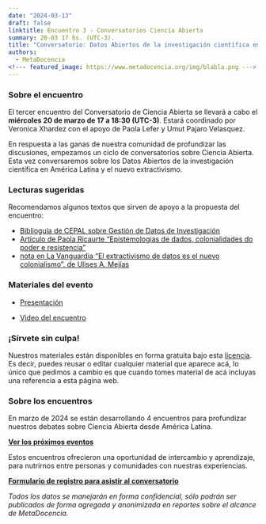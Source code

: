 ```yaml
---
date: "2024-03-13"
draft: false
linktitle: Encuentro 3 - Conversatorios Ciencia Abierta
summary: 20-03 17 hs. (UTC-3). 
title: "Conversatorio: Datos Abiertos de la investigación científica en América Latina y el nuevo extractivismo"
authors:
  - MetaDocencia
<!--- featured_image: https://www.metadocencia.org/img/blabla.png --->
---
```


<!--- ![Grupo de Estudio Pre NASA TOPS, encuentro 1. Módulo 1: El “Ethos” de la Ciencia Abierta. Miércoles 24/01 a las 17 hs. (UTC-3). Coordina Melissa Black](https://www.metadocencia.org/img/blabla.jpg) --->

### Sobre el encuentro

El tercer encuentro del Conversatorio de Ciencia Abierta se llevará a cabo el **miércoles 20 de marzo de 17 a 18:30 (UTC-3)**. Estará coordinado por Veronica Xhardez con el apoyo de Paola Lefer y Umut Pajaro Velasquez.

En respuesta a las ganas de nuestra comunidad de profundizar las discusiones, empezamos un ciclo de conversatorios sobre Ciencia Abierta. Esta vez conversaremos sobre los Datos Abiertos de la investigación científica en América Latina y el nuevo extractivismo.


### Lecturas sugeridas

Recomendamos algunos textos que sirven de apoyo a la propuesta del encuentro:

- [Biblioguía de CEPAL sobre Gestión de Datos de Investigación](https://biblioguias.cepal.org/gestion-de-datos-de-investigacion)
- [Artículo de Paola Ricaurte “Epistemologias de dados, colonialidades do poder e resistencia”](https://periodicos.pucminas.br/index.php/dispositiva/article/download/32017/21658)
- [nota en La Vanguardia “El extractivismo de datos es el nuevo colonialismo”. de Ulises A. Mejías](https://www.lavanguardia.com/internacional/vanguardia-dossier/revista/20240229/9509092/extractivismo-datos-nuevo-colonialismo.html#:~:text=Es%20un%20fen%C3%B3meno%20que%20llamamos,sin%20cesar%20datos%20de%20ellas.)

### Materiales del evento

- [Presentación](http://tiny.cc/conversatorio-CA-3)

- [Video del encuentro](https://www.youtube.com/watch?v=pdvYzkhFfDU)


### ¡Sírvete sin culpa!

Nuestros materiales están disponibles en forma gratuita bajo esta [licencia](https://creativecommons.org/licenses/by/4.0/deed.es). Es decir, puedes reusar o editar cualquier material que aparece acá, lo único que pedimos a cambio es que cuando tomes material de acá incluyas una referencia a esta página web.

### Sobre los encuentros

En marzo de 2024 se están desarrollando 4 encuentros para profundizar nuestros debates sobre Ciencia Abierta desde América Latina. 

**[Ver los próximos eventos](https://www.metadocencia.org/eventos)**

Estos encuentros ofrecieron una oportunidad de intercambio y aprendizaje, para nutrirnos entre personas y comunidades con nuestras experiencias.

**[Formulario de registro para asistir al conversatorio](https://docs.google.com/forms/d/e/1FAIpQLSe2_d08ZLEComUlsUwzHKPhiGcEuN2u1oq1gdvRcAXLfWz8ww/viewform)**

*Todos los datos se manejarán en forma confidencial, sólo podrán ser publicados de forma agregada y anonimizada en reportes sobre el alcance de MetaDocencia.*

